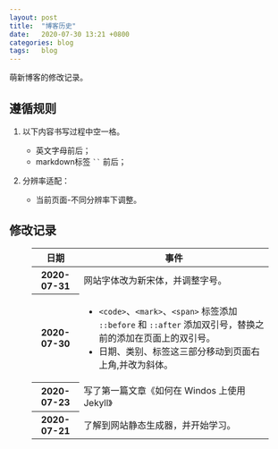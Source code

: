 ```yaml
---
layout: post
title:  "博客历史"  
date:   2020-07-30 13:21 +0800
categories: blog
tags:   blog
---
```


萌新博客的修改记录。

## 遵循规则

1. 以下内容书写过程中空一格。
    * 英文字母前后；
    * markdown标签 <code>``</code> 前后；

2. 分辨率适配：
    * 当前页面-不同分辨率下调整。    
    

## 修改记录

<figure class="post-content-table blog-history-table">
    <table class="table">
        <thead><tr><th>日期</th><th>事件</th></tr></thead>
        <tbody>
            <tr><th>2020-07-31</th>
                <td>网站字体改为新宋体，并调整字号。</td></tr>
            <tr><th>2020-07-30</th>
                <td><ul>
                    <li><code>&lt;code&gt;</code>、<code>&lt;mark&gt;</code>、<code>&lt;span&gt;</code> 标签添加 <code>::before</code> 和 <code>::after</code> 添加双引号，替换之前的添加在页面上的双引号。</li>
                    <li>日期、类别、标签这三部分移动到页面右上角,并改为斜体。</li>
                </ul></td></tr>
            <tr>
                <th>2020-07-23</th>
                <td>写了第一篇文章《如何在 Windos 上使用 Jekyll》</td></tr>
            <tr>
                <th>2020-07-21</th>
                <td>了解到网站静态生成器，并开始学习。</td></tr>
        </tbody>
    </table>
</figure>
